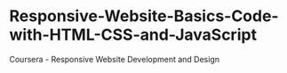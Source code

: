# Responsive-Website-Basics-Code-with-HTML-CSS-and-JavaScript
Coursera - Responsive Website Development and Design

